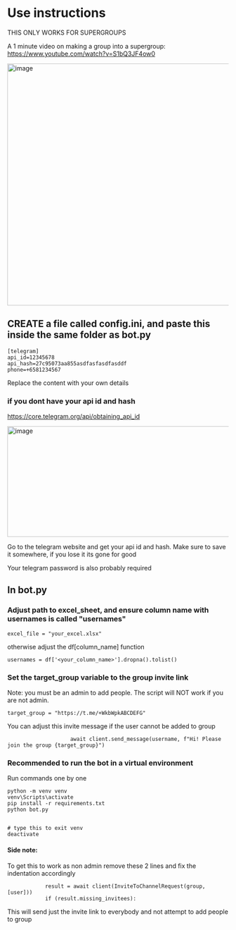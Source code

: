 # Use instructions

THIS ONLY WORKS FOR SUPERGROUPS

A 1 minute video on making a group into a supergroup:
https://www.youtube.com/watch?v=S1bQ3JF4ow0

<img width="602" height="549" alt="image" src="https://github.com/user-attachments/assets/1ae52a7b-67c6-4d51-8dd8-b62218f11bbd" />


## CREATE a file called config.ini, and paste this inside the same folder as bot.py
```
[telegram]
api_id=12345678
api_hash=27c95073aa855asdfasfasdfasddf
phone=+6581234567
```
Replace the content with your own details

### if you dont have your api id and hash
https://core.telegram.org/api/obtaining_api_id

<img width="850" height="251" alt="image" src="https://github.com/user-attachments/assets/99a9f21f-8036-4e6a-b1fd-db4c42486812" />

Go to the telegram website and get your api id and hash. Make sure to save it somewhere, if you lose it its gone for good

Your telegram password is also probably required

## In bot.py

### Adjust path to excel_sheet, and ensure column name with usernames is called "usernames"
```
excel_file = "your_excel.xlsx"
```
otherwise adjust the df[column_name] function 
```
usernames = df['<your_column_name>'].dropna().tolist()
```

### Set the target_group variable to the group invite link
Note: you must be an admin to add people. The script will NOT work if you are not admin.
```
target_group = "https://t.me/+WkbWpkABCDEFG"
```

You can adjust this invite message if the user cannot be added to group
```
                    await client.send_message(username, f"Hi! Please join the group {target_group}")
```

### Recommended to run the bot in a virtual environment
Run commands one by one
```
python -m venv venv
venv\Scripts\activate
pip install -r requirements.txt
python bot.py


# type this to exit venv 
deactivate
```

#### Side note:
To get this to work as non admin
remove these 2 lines and fix the indentation accordingly
```
            result = await client(InviteToChannelRequest(group,[user]))
            if (result.missing_invitees):
```
This will send just the invite link to everybody and not attempt to add people to group










